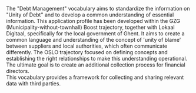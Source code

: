 The "Debt Management" vocabulary aims to standardize the information on "Unity of Debt" and to develop a common understanding of essential information. This application profile has been developed within the GZG (Municipality-without-townhall) Boost trajectory, together with Lokaal Digitaal, specifically for the local government of Ghent. It aims to create a common language and understanding of the concept of 'unity of blame' between suppliers and local authorities, which often communicate differently.
The OSLO trajectory focused on defining concepts and establishing the right relationships to make this understanding operational. The ultimate goal is to create an additional collection process for financial directors.  
This vocabulary provides a framework for collecting and sharing relevant data with third parties.
